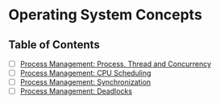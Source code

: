# Operating System Concepts

## Table of Contents

- [ ] [Process Management: Process, Thread and Concurrency](./topic1.md)
- [ ] [Process Management: CPU Scheduling](./topic2.md)
- [ ] [Process Management: Synchronization](./topic3.md)
- [ ] [Process Management: Deadlocks](./topic4.md)
